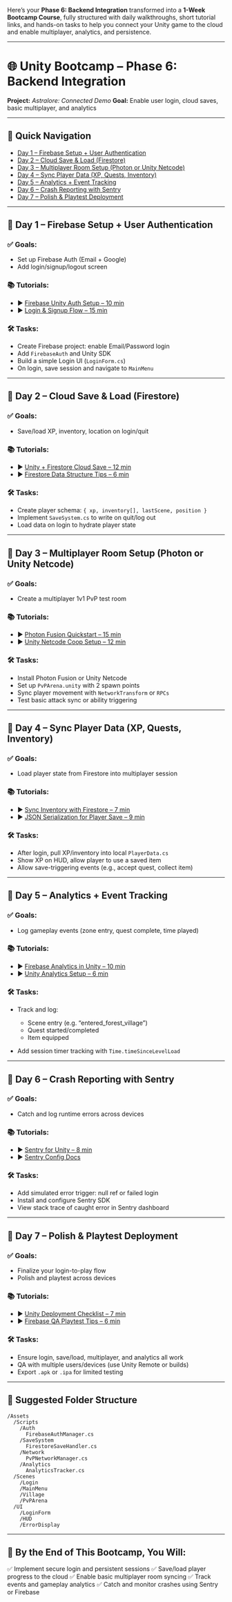Here’s your **Phase 6: Backend Integration** transformed into a **1-Week Bootcamp Course**, fully structured with daily walkthroughs, short tutorial links, and hands-on tasks to help you connect your Unity game to the cloud and enable multiplayer, analytics, and persistence.

---

# 🌐 Unity Bootcamp – Phase 6: **Backend Integration**

**Project:** *Astralore: Connected Demo*
**Goal:** Enable user login, cloud saves, basic multiplayer, and analytics

---

## 🔗 Quick Navigation

* [Day 1 – Firebase Setup + User Authentication](#day-1--firebase-setup--user-authentication)
* [Day 2 – Cloud Save & Load (Firestore)](#day-2--cloud-save--load-firestore)
* [Day 3 – Multiplayer Room Setup (Photon or Unity Netcode)](#day-3--multiplayer-room-setup-photon-or-unity-netcode)
* [Day 4 – Sync Player Data (XP, Quests, Inventory)](#day-4--sync-player-data-xp-quests-inventory)
* [Day 5 – Analytics + Event Tracking](#day-5--analytics--event-tracking)
* [Day 6 – Crash Reporting with Sentry](#day-6--crash-reporting-with-sentry)
* [Day 7 – Polish & Playtest Deployment](#day-7--polish--playtest-deployment)

---

## 📅 **Day 1 – Firebase Setup + User Authentication**

### ✅ Goals:

* Set up Firebase Auth (Email + Google)
* Add login/signup/logout screen

### 📚 Tutorials:

* ▶️ [Firebase Unity Auth Setup – 10 min](https://youtu.be/k6aNfcU0kIE)
* ▶️ [Login & Signup Flow – 15 min](https://youtu.be/ilLkeo5ZBqA)

### 🛠 Tasks:

* Create Firebase project: enable Email/Password login
* Add `FirebaseAuth` and Unity SDK
* Build a simple Login UI (`LoginForm.cs`)
* On login, save session and navigate to `MainMenu`

---

## 📅 **Day 2 – Cloud Save & Load (Firestore)**

### ✅ Goals:

* Save/load XP, inventory, location on login/quit

### 📚 Tutorials:

* ▶️ [Unity + Firestore Cloud Save – 12 min](https://youtu.be/9zUEJWtEB30)
* ▶️ [Firestore Data Structure Tips – 6 min](https://youtu.be/fB3uUXU3H3c)

### 🛠 Tasks:

* Create player schema: `{ xp, inventory[], lastScene, position }`
* Implement `SaveSystem.cs` to write on quit/log out
* Load data on login to hydrate player state

---

## 📅 **Day 3 – Multiplayer Room Setup (Photon or Unity Netcode)**

### ✅ Goals:

* Create a multiplayer 1v1 PvP test room

### 📚 Tutorials:

* ▶️ [Photon Fusion Quickstart – 15 min](https://youtu.be/vTwXMShkD1Q)
* ▶️ [Unity Netcode Coop Setup – 12 min](https://youtu.be/mQADuWGNIdQ)

### 🛠 Tasks:

* Install Photon Fusion or Unity Netcode
* Set up `PvPArena.unity` with 2 spawn points
* Sync player movement with `NetworkTransform` or `RPCs`
* Test basic attack sync or ability triggering

---

## 📅 **Day 4 – Sync Player Data (XP, Quests, Inventory)**

### ✅ Goals:

* Load player state from Firestore into multiplayer session

### 📚 Tutorials:

* ▶️ [Sync Inventory with Firestore – 7 min](https://youtu.be/jKRzOGkAHOY)
* ▶️ [JSON Serialization for Player Save – 9 min](https://youtu.be/EyIwZkEmGkU)

### 🛠 Tasks:

* After login, pull XP/inventory into local `PlayerData.cs`
* Show XP on HUD, allow player to use a saved item
* Allow save-triggering events (e.g., accept quest, collect item)

---

## 📅 **Day 5 – Analytics + Event Tracking**

### ✅ Goals:

* Log gameplay events (zone entry, quest complete, time played)

### 📚 Tutorials:

* ▶️ [Firebase Analytics in Unity – 10 min](https://youtu.be/vNe42Uunb_M)
* ▶️ [Unity Analytics Setup – 6 min](https://youtu.be/0KPNf87ZEGg)

### 🛠 Tasks:

* Track and log:

  * Scene entry (e.g. “entered\_forest\_village”)
  * Quest started/completed
  * Item equipped
* Add session timer tracking with `Time.timeSinceLevelLoad`

---

## 📅 **Day 6 – Crash Reporting with Sentry**

### ✅ Goals:

* Catch and log runtime errors across devices

### 📚 Tutorials:

* ▶️ [Sentry for Unity – 8 min](https://youtu.be/YoScYwZHWSg)
* ▶️ [Sentry Config Docs](https://docs.sentry.io/platforms/unity/)

### 🛠 Tasks:

* Add simulated error trigger: null ref or failed login
* Install and configure Sentry SDK
* View stack trace of caught error in Sentry dashboard

---

## 📅 **Day 7 – Polish & Playtest Deployment**

### ✅ Goals:

* Finalize your login-to-play flow
* Polish and playtest across devices

### 📚 Tutorials:

* ▶️ [Unity Deployment Checklist – 7 min](https://youtu.be/Y91Qe4Nz9-g)
* ▶️ [Firebase QA Playtest Tips – 6 min](https://youtu.be/INnyThVtAqM)

### 🛠 Tasks:

* Ensure login, save/load, multiplayer, and analytics all work
* QA with multiple users/devices (use Unity Remote or builds)
* Export `.apk` or `.ipa` for limited testing

---

## 📂 Suggested Folder Structure

```
/Assets
  /Scripts
    /Auth
      FirebaseAuthManager.cs
    /SaveSystem
      FirestoreSaveHandler.cs
    /Network
      PvPNetworkManager.cs
    /Analytics
      AnalyticsTracker.cs
  /Scenes
    /Login
    /MainMenu
    /Village
    /PvPArena
  /UI
    /LoginForm
    /HUD
    /ErrorDisplay
```

---

## 🎯 By the End of This Bootcamp, You Will:

✅ Implement secure login and persistent sessions
✅ Save/load player progress to the cloud
✅ Enable basic multiplayer room syncing
✅ Track events and gameplay analytics
✅ Catch and monitor crashes using Sentry or Firebase

